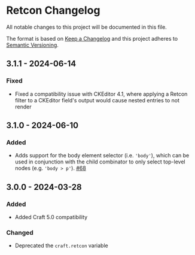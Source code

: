 # Retcon Changelog

All notable changes to this project will be documented in this file.

The format is based on [Keep a Changelog](http://keepachangelog.com/) and this project adheres to [Semantic Versioning](http://semver.org/).

## 3.1.1 - 2024-06-14
### Fixed
- Fixed a compatibility issue with CKEditor 4.1, where applying a Retcon filter to a CKEditor field's output would cause nested entries to not render 

## 3.1.0 - 2024-06-10
### Added  
- Adds support for the body element selector (i.e. `'body'`), which can be used in conjunction with the child combinator to only select top-level nodes (e.g. `'body > p'`). [#68](https://github.com/mmikkel/Retcon-Craft/issues/68) 

## 3.0.0 - 2024-03-28
### Added
- Added Craft 5.0 compatibility
### Changed
- Deprecated the `craft.retcon` variable
